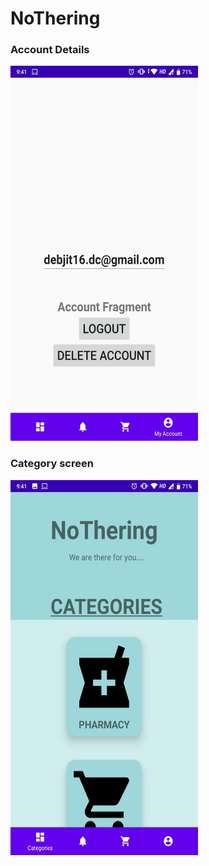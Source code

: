 # NoThering

### Account Details
<img src = "https://github.com/debjit31/NoThering/blob/master/screenshots/account_details.jpeg" height = "600" width = "300">

### Category screen
<img src = "https://github.com/debjit31/NoThering/blob/master/screenshots/categories screen.jpeg" height = "600" width = "300">
